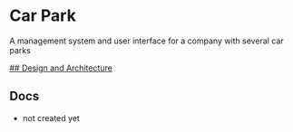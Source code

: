 # Car Park
A management system and user interface for a company with several car parks

<a href="https://app.milanote.com/1OTDYw1TO7TNeM?p=K4892H4xFfM">## Design and Architecture</a>

## Docs
- not created yet

